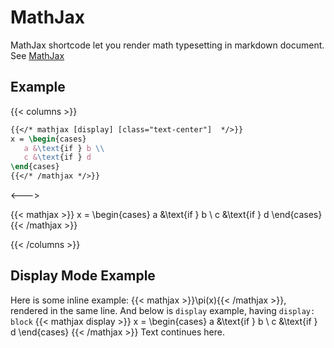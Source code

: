 # MathJax

MathJax shortcode let you render math typesetting in markdown document. See [MathJax](https://mathjax.org/)

## Example
{{< columns >}}

```latex
{{</* mathjax [display] [class="text-center"]  */>}}
x = \begin{cases}
   a &\text{if } b \\
   c &\text{if } d
\end{cases}
{{</* /mathjax */>}}
```

<--->

{{< mathjax >}}
x = \begin{cases}
   a &\text{if } b \\
   c &\text{if } d
\end{cases}
{{< /mathjax >}}

{{< /columns >}}

## Display Mode Example

Here is some inline example: {{< mathjax >}}\pi(x){{< /mathjax >}}, rendered in the same line. And below is `display` example, having `display: block`
{{< mathjax display >}}
x = \begin{cases}
   a &\text{if } b \\
   c &\text{if } d
\end{cases}
{{< /mathjax >}}
Text continues here.
